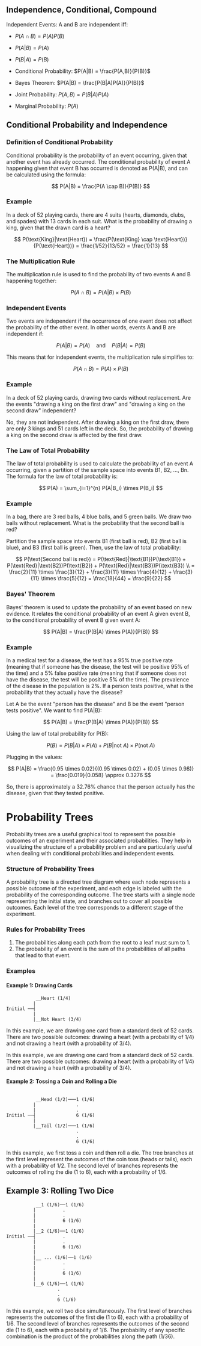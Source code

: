 ## Independence, Conditional, Compound
Independent Events: A and B are independent iff:
* $P(A \cap B) = P(A)P(B)$
* $P(A|B) = P(A)$
* $P(B|A) = P(B)$

* Conditional Probability: $P(A|B) = \frac{P(A,B)}{P(B)}$
* Bayes Theorem: $P(A|B) = \frac{P(B|A)P(A)}{P(B)}$
* Joint Probability: $P(A,B) = P(B|A)P(A)$
* Marginal Probability: $P(A)$

## Conditional Probability and Independence

### Definition of Conditional Probability

Conditional probability is the probability of an event occurring, given that another event has already occurred. The conditional probability of event A happening given that event B has occurred is denoted as P(A|B), and can be calculated using the formula:

$$
P(A|B) = \frac{P(A \cap B)}{P(B)}
$$

### Example

In a deck of 52 playing cards, there are 4 suits (hearts, diamonds, clubs, and spades) with 13 cards in each suit. What is the probability of drawing a king, given that the drawn card is a heart?

$$
P(\text{King}|\text{Heart}) = \frac{P(\text{King} \cap \text{Heart})}{P(\text{Heart})} = \frac{1/52}{13/52} = \frac{1}{13}
$$

### The Multiplication Rule

The multiplication rule is used to find the probability of two events A and B happening together:

$$
P(A \cap B) = P(A|B) \times P(B)
$$

### Independent Events

Two events are independent if the occurrence of one event does not affect the probability of the other event. In other words, events A and B are independent if:

$$
P(A|B) = P(A) \quad \text{and} \quad P(B|A) = P(B)
$$

This means that for independent events, the multiplication rule simplifies to:

$$
P(A \cap B) = P(A) \times P(B)
$$

### Example

In a deck of 52 playing cards, drawing two cards without replacement. Are the events "drawing a king on the first draw" and "drawing a king on the second draw" independent?

No, they are not independent. After drawing a king on the first draw, there are only 3 kings and 51 cards left in the deck. So, the probability of drawing a king on the second draw is affected by the first draw.

### The Law of Total Probability

The law of total probability is used to calculate the probability of an event A occurring, given a partition of the sample space into events B1, B2, ..., Bn. The formula for the law of total probability is:

$$
P(A) = \sum_{i=1}^{n} P(A|B_i) \times P(B_i)
$$

### Example

In a bag, there are 3 red balls, 4 blue balls, and 5 green balls. We draw two balls without replacement. What is the probability that the second ball is red?

Partition the sample space into events B1 (first ball is red), B2 (first ball is blue), and B3 (first ball is green). Then, use the law of total probability:

$$
P(\text{Second ball is red}) = P(\text{Red}|\text{B1})P(\text{B1}) + P(\text{Red}|\text{B2})P(\text{B2}) + P(\text{Red}|\text{B3})P(\text{B3}) \\
= \frac{2}{11} \times \frac{3}{12} + \frac{3}{11} \times \frac{4}{12} + \frac{3}{11} \times \frac{5}{12} = \frac{18}{44} = \frac{9}{22}
$$

### Bayes' Theorem

Bayes' theorem is used to update the probability of an event based on new evidence. It relates the conditional probability of an event A given event B, to the conditional probability of event B given event A:

$$
P(A|B) = \frac{P(B|A) \times P(A)}{P(B)}
$$

### Example

In a medical test for a disease, the test has a 95% true positive rate (meaning that if someone has the disease, the test will be positive 95% of the time) and a 5% false positive rate (meaning that if someone does not have the disease, the test will be positive 5% of the time). The prevalence of the disease in the population is 2%. If a person tests positive, what is the probability that they actually have the disease?

Let A be the event "person has the disease" and B be the event "person tests positive". We want to find P(A|B):

$$
P(A|B) = \frac{P(B|A) \times P(A)}{P(B)}
$$

Using the law of total probability for P(B):

$$
P(B) = P(B|A) \times P(A) + P(B|\text{not } A) \times P(\text{not } A)
$$

Plugging in the values:

$$
P(A|B) = \frac{0.95 \times 0.02}{(0.95 \times 0.02) + (0.05 \times 0.98)} = \frac{0.019}{0.058} \approx 0.3276
$$

So, there is approximately a 32.76% chance that the person actually has the disease, given that they tested positive.

# Probability Trees

Probability trees are a useful graphical tool to represent the possible outcomes of an experiment and their associated probabilities. They help in visualizing the structure of a probability problem and are particularly useful when dealing with conditional probabilities and independent events.

### Structure of Probability Trees

A probability tree is a directed tree diagram where each node represents a possible outcome of the experiment, and each edge is labeled with the probability of the corresponding outcome. The tree starts with a single node representing the initial state, and branches out to cover all possible outcomes. Each level of the tree corresponds to a different stage of the experiment.

### Rules for Probability Trees

1. The probabilities along each path from the root to a leaf must sum to 1.
2. The probability of an event is the sum of the probabilities of all paths that lead to that event.

### Examples

#### Example 1: Drawing Cards

```plaintext
           __Heart (1/4)
          |
Initial ──┤
          |
          |__Not Heart (3/4)
```

In this example, we are drawing one card from a standard deck of 52 cards. There are two possible outcomes: drawing a heart (with a probability of 1/4) and not drawing a heart (with a probability of 3/4).

In this example, we are drawing one card from a standard deck of 52 cards. There are two possible outcomes: drawing a heart (with a probability of 1/4) and not drawing a heart (with a probability of 3/4).

#### Example 2: Tossing a Coin and Rolling a Die

```plaintext

           __Head (1/2)───1 (1/6)
          |               .
          |               .
Initial ──┤               6 (1/6)
          |       
          |__Tail (1/2)───1 (1/6)
                          .
                          .
                          6 (1/6)
```

In this example, we first toss a coin and then roll a die. The tree branches at the first level represent the outcomes of the coin toss (heads or tails), each with a probability of 1/2. The second level of branches represents the outcomes of rolling the die (1 to 6), each with a probability of 1/6.

## Example 3: Rolling Two Dice

```plaintext
           __1 (1/6)──1 (1/6)
          |          .
          |          .
          |          6 (1/6)
          |
          |__2 (1/6)──1 (1/6)
Initial ──┤          .
          |          .
          |          6 (1/6)
          |
          |__ ... (1/6)──1 (1/6)
          |          .
          |          .
          |          6 (1/6)
          |
          |__6 (1/6)──1 (1/6)
                   .
                   .
                   6 (1/6)
```

In this example, we roll two dice simultaneously. The first level of branches represents the outcomes of the first die (1 to 6), each with a probability of 1/6. The second level of branches represents the outcomes of the second die (1 to 6), each with a probability of 1/6. The probability of any specific combination is the product of the probabilities along the path (1/36).

